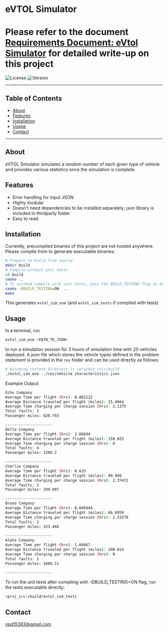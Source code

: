 # eVTOL Simulator

# Please refer to the document [Requirements Document: eVtol Simulator](https://docs.google.com/document/d/1PrDmock3PGhfQWBqlNfJYndWmNOpXSLpgaw_mi48pYE/edit?usp=sharing) for detailed write-up on this project


![License](https://img.shields.io/badge/license-MIT-blue.svg)
![Version](https://img.shields.io/badge/version-1.0.0-green.svg)


---

## Table of Contents

- [About](#about)
- [Features](#features)
- [Installation](#installation)
- [Usage](#usage)
- [Contact](#contact)

---

## About

eVTOL Simulator simulates a random number of each given type of vehicle and provides various statistics once the simulation is complete.

## Features

- Error handling for input JSON
- Highly modular
- Doesn't need dependencies to be installed separately; json library is included in thirdparty folder
- Easy to read 

## Installation

Currently, precompiled binaries of this project are not hosted anywhere. Please compile from to generate executable binaries;
```bash
# Prepare to build from source:
mkdir build
# Compile without unit tests
cd build
cmake ..
# To instead compile with unit tests, pass the BUILD_TESTING flag as below 
cmake -DBUILD_TESTING=ON  ..
make
```
This generates `evtol_sim_exe` (and `evtol_sim_tests` if compiled with tests)

## Usage

In a terminal, run
```bash
evtol_sim_exe <PATH_TO_JSON>
```
to run a simulation session for 3 hours of simulation time with 20 vehicles deployed. A json file which stores the vehicle types defined in the problem statement is provided in the `res` folder and can be used directly as follows:
```bash
# Assuming current directory is <project_src>/build
./evtol_sim_exe ../res/vehicle_characteristics.json
``` 

Example Output:
```bash
Echo Company
Average Time per flight (hrs): 0.862222
Average Distance traveled per flight (miles): 25.8664
Average Time charging per charge session (hrs): 2.1375
Total faults: 2
Passenger miles: 620.793

---------------------
Delta Company
Average Time per flight (hrs): 1.66694
Average Distance traveled per flight (miles): 150.025
Average Time charging per charge session (hrs): 0
Total faults: 4
Passenger miles: 1200.2

---------------------
Charlie Company
Average Time per flight (hrs): 0.625
Average Distance traveled per flight (miles): 99.998
Average Time charging per charge session (hrs): 2.37472
Total faults: 2
Passenger miles: 299.997

---------------------
Bravo Company
Average Time per flight (hrs): 0.666944
Average Distance traveled per flight (miles): 66.6959
Average Time charging per charge session (hrs): 2.33278
Total faults: 2
Passenger miles: 333.466

---------------------
Alpha Company
Average Time per flight (hrs): 1.66667
Average Distance traveled per flight (miles): 200.014
Average Time charging per charge session (hrs): 0
Total faults: 2
Passenger miles: 1600.11

---------------------
```
To run the unit tests after compiling with -DBUILD_TESTING=ON flag, run the tests executable directly:
```bash
<proj_src>/build/evtol_sim_tests
```

## Contact
npd15393@gmail.com
